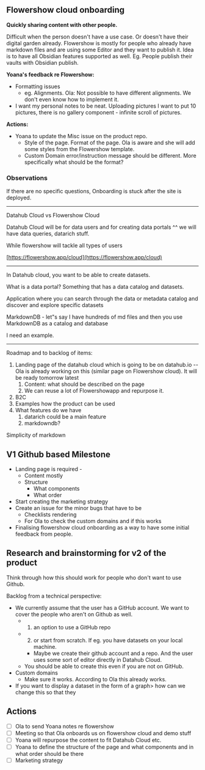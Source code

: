 
## Flowershow cloud onboarding

**Quickly sharing content with other people.**

Difficult when the person doesn't have a use case. Or doesn't have their digital garden already. Flowershow is mostly for people who already have markdown files and are using some Editor and they want to publish it. Idea is to have all Obsidian features supported as well. Eg. People publish their vaults with Obsidian publish. 

**Yoana's feedback re Flowershow:**
* Formatting issues
	* eg. Alignments. Ola: Not possible to have different alignments. We don't even know how to implement it. 
* I want my personal notes to be neat. Uploading pictures I want to put 10 pictures, there is no gallery component - infinite scroll of pictures. 

**Actions:**
* Yoana to update the Misc issue on the product repo. 
	* Style of the page. Format of the page. Ola is aware and she will add some styles from the Flowershow template. 
	* Custom Domain error/instruction message should be different. More specifically what should be the format?

### Observations

If there are no specific questions, Onboarding is stuck after the site is deployed. 


-----------------



Datahub Cloud vs Flowershow Cloud

Datahub Cloud will be for data users and for creating data portals ^^ we will have data queries, datarich stuff.

While flowershow will tackle all types of users

[https://flowershow.app/cloud](https://flowershow.app/cloud)



--------------

In Datahub cloud, you want to be able to create datasets.

What is a data portal? Something that has a data catalog and datasets.

Application where you can search through the data or metadata catalog and discover and explore specific datasets 

MarkdownDB - let"s say I have hundreds of md files and then you use MarkdownDB as a catalog and database 

I need an example. 

---- 
Roadmap and to backlog of items:

1. Landing page of the datahub cloud which is going to be on datahub.io -- Ola is already working on this (similar page on Flowershow cloud). It will be ready tomorrow latest
	1. Content: what should be described on the page 
	2. We can reuse a lot of Flowershowapp and repurpose it.
2. B2C
3. Examples how the product can be used
4. What features do we have
	1. datarich could be a main feature
	2. markdowndb?

Simplicity of markdown


## V1 Github based Milestone

* Landing page is required - 
	* Content mostly 
	* Structure 
		* What components
		* What order
* Start creating the marketing strategy
* Create an issue for the minor bugs that have to be 
	* Checklists rendering
	* For Ola to check the custom domains and if this works
* Finalising flowershow cloud onboarding as a way to have some initial feedback from people. 

## Research and brainstorming for v2 of the product

Think through how this should work for people who don't want to use Github.

Backlog from a technical perspective:
*  We currently assume that the user has a GitHub account. We want to cover the people who aren't on Github as well.
	* 1. an option to use a GitHub repo 
	* 2. or start from scratch. If eg. you have datasets on your local machine. 
		* Maybe we create their github account and a repo. And the user uses some sort of editor directly in Datahub Cloud.  
	* You should be able to create this even if you are not on GitHub.
* Custom domains
	* Make sure it works. According to Ola this already works. 
* If you want to display a dataset in the form of a graph> how can we change this so that they 


## Actions

- [ ] Ola to send Yoana notes re flowershow
- [ ] Meeting so that Ola onboards us on flowershow cloud and demo stuff
- [ ] Yoana will repurpose the content to fit Datahub Cloud etc.
- [ ] Yoana to define the structure of the page and what components and in what order should be there 
- [ ] Marketing strategy 